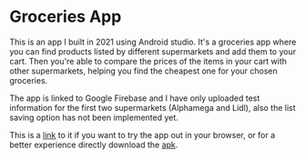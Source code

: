# Groceries App

This is an app I built in 2021 using Android studio. It's a groceries app where you can find products listed by different supermarkets and add them to your cart. 
Then you're able to compare the prices of the items in your cart with other supermarkets, helping you find the cheapest one for your chosen groceries.

The app is linked to Google Firebase and I have only uploaded test information for the first two supermarkets (Alphamega and Lidl), also the list saving option has not been implemented yet.

This is a [link](https://appetize.io/app/5nxsgofmywlzgobthdc42qxmoa) to it if you want to try the app out in your browser, or for a better experience directly download the [apk](https://drive.google.com/file/d/1ZDy-_Pwe-XWw3LcjaaNeYfG2S6mSNYJk/view?usp=sharing).

